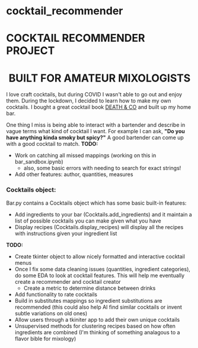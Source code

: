 # cocktail_recommender

# COCKTAIL RECOMMENDER PROJECT
<h1><center>BUILT FOR AMATEUR MIXOLOGISTS</center></h1>

I love craft cocktails, but during COVID I wasn't able to go out and enjoy them. During the lockdown, I decided to learn how to make my own cocktails. I bought a great cocktail book [DEATH & CO](https://www.amazon.com/Death-Co-Modern-Classic-Cocktails/dp/1607745259) and built up my home bar. 

One thing I miss is being able to interact with a bartender and describe in vague terms what kind of cocktail I want. For example I can ask, **"Do you have anything kinda smoky but spicy?"** A good bartender can come up with a good cocktail to match. 
**TODO:** 
- Work on catching all missed mappings (working on this in bar_sandbox.ipynb)
  - also, some basic errors with needing to search for exact strings! 
- Add other features: author, quantities, measures

### Cocktails object:
Bar.py contains a Cocktails object which has some basic built-in features:
- Add ingredients to your bar (Cocktails.add_ingredients) and it maintain a list of possible cocktails you can make given what you have
- Display recipes (Cocktails.display_recipes) will display all the recipes with instructions given your ingredient list

**TODO:** 
- Create tkinter object to allow nicely formatted and interactive cocktail menus
- Once I fix some data cleaning issues (quantities, ingredient categories), do some EDA to look at cocktail features. This will help me eventually create a recommender and cocktail creator
  - Create a metric to determine distance between drinks
- Add functionality to rate cocktails
- Build in substitutes mappings so ingredient substitutions are recommended (this could also help AI find similar cocktails or invent subtle variations on old ones)
- Allow users through a tkiniter app to add their own unique cocktails
- Unsupervised methods for clustering recipes based on how often ingredients are combined (I'm thinking of something analagous to a flavor bible for mixology)




